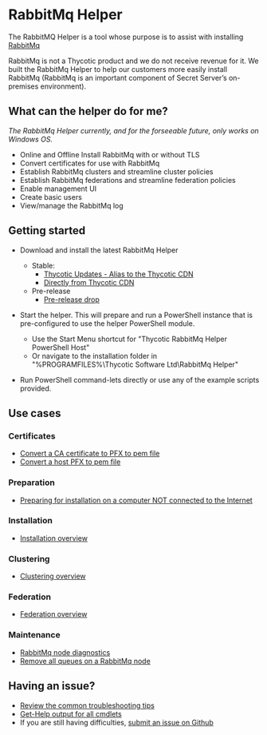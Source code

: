 # RabbitMq Helper

The RabbitMQ Helper is a tool whose purpose is to assist with installing [RabbitMq](https://www.rabbitmq.com)

RabbitMq is not a Thycotic product and we do not receive revenue for it. We built the RabbitMq Helper to help our customers more easily install RabbitMq (RabbitMq is an important component of Secret Server’s on-premises environment).

## What can the helper do for me?

*The RabbitMq Helper currently, and for the forseeable future, only works on Windows OS.*

- Online and Offline Install RabbitMq with or without TLS
- Convert certificates for use with RabbitMq
- Establish RabbitMq clusters and streamline cluster policies
- Establish RabbitMq federations and streamline federation policies
- Enable management UI
- Create basic users
- View/manage the RabbitMq log 

## Getting started

- Download and install the latest RabbitMq Helper
    - Stable:
        - [Thycotic Updates - Alias to the Thycotic CDN](https://updates.thycotic.net/links.ashx?RabbitMqInstaller)
        - [Directly from Thycotic CDN](https://thycocdn.azureedge.net/engineinstallerfiles-master/rabbitMqSiteConnector/grmqh.msi)
    - Pre-release
        - [Pre-release drop](https://thycodevstorage.blob.core.windows.net/engineinstallerfiles-qa/rabbitMqSiteConnector/grmqh.msi)

- Start the helper. This will prepare and run a PowerShell instance that is pre-configured to use the helper PowerShell module.
    - Use the Start Menu shortcut for "Thycotic RabbitMq Helper PowerShell Host"
    - Or navigate to the installation folder in "%PROGRAMFILES%\Thycotic Software Ltd\RabbitMq Helper"
- Run PowerShell command-lets directly or use any of the example scripts provided.

## Use cases

### Certificates

- [Convert a CA certificate to PFX to pem file](usecases/certificate/convert-cacerttopem.md)
- [Convert a host PFX to pem file](usecases/certificate/convert-pfxtopem.md)


### Preparation

- [Preparing for installation on a computer NOT connected to the Internet](usecases/installation/prepare-offline.md)

### Installation

- [Installation overview](usecases/installation/README.md)

### Clustering

- [Clustering overview](usecases/clustering/README.md)

### Federation

- [Federation overview](usecases/federation/README.md)

### Maintenance

- [RabbitMq node diagnostics](usecases/management/node-diagnostics.md)
- [Remove all queues on a RabbitMq node](usecases/management/remove-all-queues.md)

## Having an issue?

- [Review the common troubleshooting tips](troubleshooting.md)
- [Get-Help output for all cmdlets](https://github.com/thycotic/rabbitmq-helper/tree/master/docs/get-help)
- If you are still having difficulties, [submit an issue on Github](https://github.com/thycotic/rabbitmq-helper/issues)